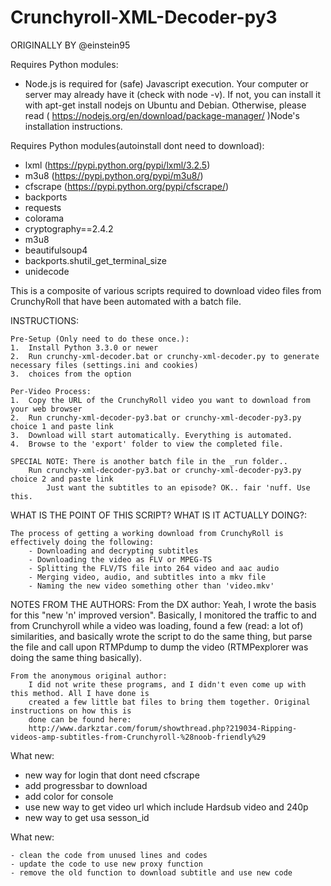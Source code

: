 Crunchyroll-XML-Decoder-py3
===================
ORIGINALLY BY @einstein95

Requires Python modules:
- Node.js is required for (safe) Javascript execution.
	Your computer or server may already have it (check with node -v). If not, you can install it with apt-get install 
	nodejs on Ubuntu and Debian. Otherwise, please read ( https://nodejs.org/en/download/package-manager/ )Node's installation instructions.

Requires Python modules(autoinstall dont need to download):
- lxml (https://pypi.python.org/pypi/lxml/3.2.5)
- m3u8 (https://pypi.python.org/pypi/m3u8/)
- cfscrape (https://pypi.python.org/pypi/cfscrape/)
- backports
- requests
- colorama
- cryptography==2.4.2
- m3u8
- beautifulsoup4
- backports.shutil_get_terminal_size
- unidecode





This is a composite of various scripts required to download video files from CrunchyRoll 
that have been automated with a batch file.


INSTRUCTIONS:

    Pre-Setup (Only need to do these once.):
    1.  Install Python 3.3.0 or newer
    2.  Run crunchy-xml-decoder.bat or crunchy-xml-decoder.py to generate necessary files (settings.ini and cookies)
    3.  choices	from the option 

    Per-Video Process:
    1.  Copy the URL of the CrunchyRoll video you want to download from your web browser
    2.  Run crunchy-xml-decoder-py3.bat or crunchy-xml-decoder-py3.py choice 1 and paste link
    3.  Download will start automatically. Everything is automated.
    4.  Browse to the 'export' folder to view the completed file.

    SPECIAL NOTE: There is another batch file in the _run folder..
        Run crunchy-xml-decoder-py3.bat or crunchy-xml-decoder-py3.py choice 2 and paste link
            Just want the subtitles to an episode? OK.. fair 'nuff. Use this.


WHAT IS THE POINT OF THIS SCRIPT? WHAT IS IT ACTUALLY DOING?:

    The process of getting a working download from CrunchyRoll is effectively doing the following:
        - Downloading and decrypting subtitles
        - Downloading the video as FLV or MPEG-TS
        - Splitting the FLV/TS file into 264 video and aac audio
        - Merging video, audio, and subtitles into a mkv file
        - Naming the new video something other than 'video.mkv'


NOTES FROM THE AUTHORS:
    From the DX author:
        Yeah, I wrote the basis for this "new 'n' improved version". Basically, I monitored the traffic
        to and from Crunchyroll while a video was loading, found a few (read: a lot of) similarities, and
        basically wrote the script to do the same thing, but parse the file and call upon RTMPdump to
        dump the video (RTMPexplorer was doing the same thing basically).

    From the anonymous original author:
        I did not write these programs, and I didn't even come up with this method. All I have done is 
        created a few little bat files to bring them together. Original instructions on how this is 
        done can be found here: 
        http://www.darkztar.com/forum/showthread.php?219034-Ripping-videos-amp-subtitles-from-Crunchyroll-%28noob-friendly%29
What new:
- new way for login that dont need cfscrape
- add progressbar to download
- add color for console
- use new  way to get video url which include Hardsub video and 240p
- new way to get usa sesson_id

What new:

    - clean the code from unused lines and codes
    - update the code to use new proxy function
    - remove the old function to download subtitle and use new code
